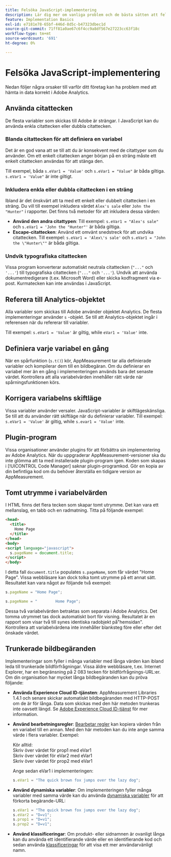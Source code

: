 ```yaml
---
title: Felsöka JavaScript-implementering
description: Lär dig mer om vanliga problem och de bästa sätten att felsöka JavaScript-implementeringen.
feature: Implementation Basics
exl-id: e7181e78-65bf-446d-8d5c-b47323dbec1d
source-git-commit: 71ff81a0ae67c6f4cc9a8df567e27223cc63f18c
workflow-type: tm+mt
source-wordcount: '691'
ht-degree: 0%

---
```


# Felsöka JavaScript-implementering

Nedan följer några orsaker till varför ditt företag kan ha problem med att hämta in data korrekt i Adobe Analytics.

## Använda citattecken

De flesta variabler som skickas till Adobe är strängar. I JavaScript kan du använda enkla citattecken eller dubbla citattecken.

### Blanda citattecken för att definiera en variabel

Det är en god vana att se till att du är konsekvent med de citattyper som du använder. Om ett enkelt citattecken anger början på en sträng måste ett enkelt citattecken användas för att stänga den.

Till exempel, båda `s.eVar1 = 'Value'` och `s.eVar1 = "Value"` är båda giltiga. `s.eVar1 = 'Value"` är inte giltigt.

### Inkludera enkla eller dubbla citattecken i en sträng

Ibland är det önskvärt att ta med ett enkelt eller dubbelt citattecken i en sträng. Du vill till exempel inkludera värdet `Alex's sale` eller `John the "Hunter"` i rapporter. Det finns två metoder för att inkludera dessa värden:

* **Använd den andra citattypen**: Till exempel: `s.eVar1 = "Alex's sale"` och `s.eVar1 = 'John the "Hunter"'` är båda giltiga.
* **Escape-citattecken**: Använd ett omvänt snedstreck för att undvika citattecken. Till exempel: `s.eVar1 = 'Alex\'s sale'` och `s.eVar1 = "John the \"Hunter\""` är båda giltiga.

### Undvik typografiska citattecken

Vissa program konverterar automatiskt neutrala citattecken (`"..."` och `'...'`) till typografiska citattecken (`"..."` och `'...'`). Undvik att använda dokumentredigerare (t.ex. Microsoft Word) eller skicka kodfragment via e-post. Kurmatecken kan inte användas i JavaScript.

## Referera till Analytics-objektet

Alla variabler som skickas till Adobe använder objektet Analytics. De flesta implementeringar använder `s` -objekt. Se till att Analytics-objektet ingår i referensen när du refererar till variabler.

Till exempel: `s.eVar1 = 'Value'` är giltig, while `eVar1 = 'Value'` inte.

## Definiera varje variabel en gång

När en spårfunktion (`s.t()`) kör, AppMeasurement tar alla definierade variabler och kompilerar dem till en bildbegäran. Om du definierar en variabel mer än en gång i implementeringen används bara det senaste värdet. Kontrollera att alla variabelvärden innehåller rätt värde när spårningsfunktionen körs.

## Korrigera variabelns skiftläge

Vissa variabler använder versaler. JavaScript-variabler är skiftlägeskänsliga. Se till att du använder rätt skiftläge när du definierar variabler. Till exempel: `s.eVar1 = 'Value'` är giltig, while `s.evar1 = 'Value'` inte.

## Plugin-program

Vissa organisationer använder plugins för att förbättra sin implementering av Adobe Analytics. När du uppgraderar AppMeasurement-versioner ska du inte glömma att ta med installerade plugin-program igen. Koden som skapas i [!UICONTROL Code Manager] saknar plugin-programkod. Gör en kopia av din befintliga kod om du behöver återställa en tidigare version av AppMeasurement.

## Tomt utrymme i variabelvärden

I HTML finns det flera tecken som skapar tomt utrymme. Det kan vara ett mellanslag, en tabb och en radmatning. Titta på följande exempel:

```html
<head>
  <title>
    Home Page
  </title>
</head>
<body>
<script language="javascript">
  s.pageName = document.title;
</script>
</body>
```

I detta fall `document.title` populates `s.pageName`, som får värdet &quot;Home Page&quot;. Vissa webbläsare kan dock tolka tomt utrymme på ett annat sätt. Resultatet kan vara något av följande två exempel:

```js
s.pageName = "Home Page";
```

```js
s.pageName = "        Home Page";
```

Dessa två variabelvärden betraktas som separata i Adobe Analytics. Det tomma utrymmet tas dock automatiskt bort för visning. Resultatet är en rapport som visar två till synes identiska radobjekt på&quot;hemsidan&quot;. Kontrollera att variabelvärdena inte innehåller blanksteg före eller efter det önskade värdet.

## Trunkerade bildbegäranden

Implementeringar som fyller i många variabler med långa värden kan ibland leda till trunkerade bildförfrågningar. Vissa äldre webbläsare, t.ex. Internet Explorer, har en begränsning på 2 083 tecken för bildförfrågnings-URL:er. Om din organisation har mycket långa bildbegäranden kan du pröva följande:

* **Använda Experience Cloud ID-tjänsten**: AppMeasurement Libraries 1.4.1 och senare skickar automatiskt bildbegäranden med HTTP-POST om de är för långa. Data som skickas med den här metoden trunkeras inte oavsett längd. Se [Adobe Experience Cloud ID-tjänst](https://experienceleague.adobe.com/docs/id-service/using/home.html) för mer information.
* **Använd bearbetningsregler**: [Bearbetar regler](/help/admin/admin/c-manage-report-suites/c-edit-report-suites/general/c-processing-rules/processing-rules.md) kan kopiera värden från en variabel till en annan. Med den här metoden kan du inte ange samma värde i flera variabler. Exempel:

   Kör alltid:<br>
Skriv över värdet för prop1 med eVar1<br>
Skriv över värdet för eVar2 med eVar1<br>
Skriv över värdet för prop2 med eVar1<br>

   Ange sedan eVar1 i implementeringen:

   ```js
   s.eVar1 = "The quick brown fox jumps over the lazy dog";
   ```

* **Använd dynamiska variabler**: Om implementeringen fyller många variabler med samma värde kan du använda [dynamiska variabler](/help/implement/vars/page-vars/dynamic-variables.md) för att förkorta begärande-URL:

   ```js
   s.eVar1 = "The quick brown fox jumps over the lazy dog";
   s.eVar2 = "D=v1";
   s.prop1 = "D=v1";
   s.prop2 = "D=v1";
   ```

* **Använd klassificeringar**: Om produkt- eller sidnamnen är ovanligt långa kan du använda ett identifierande värde eller en identifierande kod och sedan använda [klassificeringar](/help/components/classifications/c-classifications.md) för att visa ett mer användarvänligt namn.
